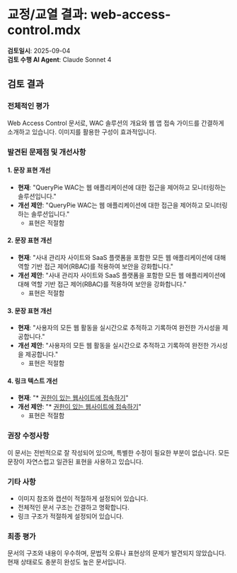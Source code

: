 # 교정/교열 결과: web-access-control.mdx

**검토일시**: 2025-09-04  
**검토 수행 AI Agent**: Claude Sonnet 4

## 검토 결과

### 전체적인 평가
Web Access Control 문서로, WAC 솔루션의 개요와 웹 앱 접속 가이드를 간결하게 소개하고 있습니다. 이미지를 활용한 구성이 효과적입니다.

### 발견된 문제점 및 개선사항

#### 1. 문장 표현 개선
- **현재**: "QueryPie WAC는 웹 애플리케이션에 대한 접근을 제어하고 모니터링하는 솔루션입니다."
- **개선 제안**: "QueryPie WAC는 웹 애플리케이션에 대한 접근을 제어하고 모니터링하는 솔루션입니다."
  - 표현은 적절함

#### 2. 문장 표현 개선
- **현재**: "사내 관리자 사이트와 SaaS 플랫폼을 포함한 모든 웹 애플리케이션에 대해 역할 기반 접근 제어(RBAC)를 적용하여 보안을 강화합니다."
- **개선 제안**: "사내 관리자 사이트와 SaaS 플랫폼을 포함한 모든 웹 애플리케이션에 대해 역할 기반 접근 제어(RBAC)를 적용하여 보안을 강화합니다."
  - 표현은 적절함

#### 3. 문장 표현 개선
- **현재**: "사용자의 모든 웹 활동을 실시간으로 추적하고 기록하여 완전한 가시성을 제공합니다."
- **개선 제안**: "사용자의 모든 웹 활동을 실시간으로 추적하고 기록하여 완전한 가시성을 제공합니다."
  - 표현은 적절함

#### 4. 링크 텍스트 개선
- **현재**: "* [권한이 있는 웹사이트에 접속하기](web-access-control/accessing-web-applications-websites)"
- **개선 제안**: "* [권한이 있는 웹사이트에 접속하기](web-access-control/accessing-web-applications-websites)"
  - 표현은 적절함

### 권장 수정사항

이 문서는 전반적으로 잘 작성되어 있으며, 특별한 수정이 필요한 부분이 없습니다. 모든 문장이 자연스럽고 일관된 표현을 사용하고 있습니다.

### 기타 사항
- 이미지 참조와 캡션이 적절하게 설정되어 있습니다.
- 전체적인 문서 구조는 간결하고 명확합니다.
- 링크 구조가 적절하게 설정되어 있습니다.

### 최종 평가
문서의 구조와 내용이 우수하며, 문법적 오류나 표현상의 문제가 발견되지 않았습니다. 현재 상태로도 충분히 완성도 높은 문서입니다.
